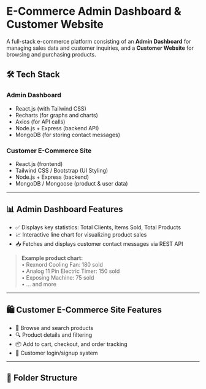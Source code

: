 
# E-Commerce Admin Dashboard & Customer Website

A full-stack e-commerce platform consisting of an **Admin Dashboard** for managing sales data and customer inquiries, and a **Customer Website** for browsing and purchasing products.

## 🛠️ Tech Stack

### Admin Dashboard
- React.js (with Tailwind CSS)
- Recharts (for graphs and charts)
- Axios (for API calls)
- Node.js + Express (backend API)
- MongoDB (for storing contact messages)

### Customer E-Commerce Site
- React.js (frontend)
- Tailwind CSS / Bootstrap (UI Styling)
- Node.js + Express (backend)
- MongoDB / Mongoose (product & user data)

---

## 📊 Admin Dashboard Features

- ✅ Displays key statistics: Total Clients, Items Sold, Total Products
- 📈 Interactive line chart for visualizing product sales
- 📥 Fetches and displays customer contact messages via REST API

> **Example product chart:**  
> • Rexnord Cooling Fan: 180 sold  
> • Analog 11 Pin Electric Timer: 150 sold  
> • Exposing Machine: 75 sold  
> • ... and more

---

## 🛍️ Customer E-Commerce Site Features

- 🛒 Browse and search products
- 🔍 Product details and filtering
- 📦 Add to cart, checkout, and order tracking
- 👤 Customer login/signup system

---

## 📁 Folder Structure

